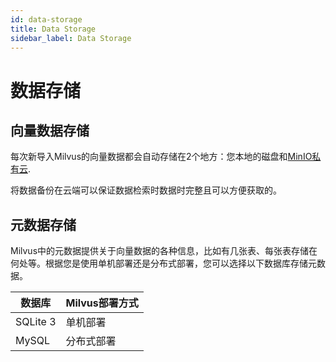 ```yaml
---
id: data-storage
title: Data Storage
sidebar_label: Data Storage
---
```


# 数据存储

## 向量数据存储

每次新导入Milvus的向量数据都会自动存储在2个地方：您本地的磁盘和[MinIO私有云](https://min.io/product/multi-cloud-gateway#multi-cloud-gateway). 

将数据备份在云端可以保证数据检索时数据时完整且可以方便获取的。

## 元数据存储

Milvus中的元数据提供关于向量数据的各种信息，比如有几张表、每张表存储在何处等。根据您是使用单机部署还是分布式部署，您可以选择以下数据库存储元数据。

| 数据库   | Milvus部署方式 |
| -------- | -------------- |
| SQLite 3 | 单机部署       |
| MySQL    | 分布式部署     |
